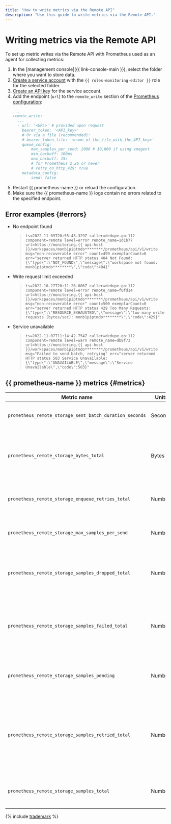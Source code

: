 ```yaml
---
title: "How to write metrics via the Remote API"
description: "Use this guide to write metrics via the Remote API."
---
```


# Writing metrics via the Remote API

To set up metric writes via the Remote API with Prometheus used as an agent for collecting metrics:

1. In the [management console]({{ link-console-main }}), select the folder where you want to store data.
1. [Create a service account](../../../../iam/operations/sa/create.md) with the `{{ roles-monitoring-editor }}` role for the selected folder.
1. [Create an API key](../../../../iam/operations/api-key/create.md) for the service account.
1. Add the endpoint (`url`) to the `remote_write` section of the [Prometheus configuration](https://prometheus.io/docs/prometheus/latest/configuration/configuration/#remote_write):
   ```yaml
   ...
   remote_write:
     ...
     - url: '<URL>' # provided upon request
       bearer_token: '<API_key>'
       # Or via a file (recommended):
       # bearer_token_file: '<name_of_the_file_with_the_API_key>'
       queue_config:
           max_samples_per_send: 2000 # 10,000 if using vmagent
           min_backoff: 100ms
           max_backoff: 15s
           # for Prometheus 2.26 or newer
           # retry_on_http_429: true
       metadata_config:
           send: false
   ```
1. Restart {{ prometheus-name }} or reload the configuration.
1. Make sure the {{ prometheus-name }} logs contain no errors related to the specified endpoint.

## Error examples {#errors}

* No endpoint found
   > ```ts=2022-11-09T20:55:43.329Z caller=dedupe.go:112 component=remote level=error remote_name=1d1b77 url=https://monitoring.{{ api-host }}/workspaces/monb1piptmdo********/prometheus/api/v1/write msg="non-recoverable error" count=499 exemplarCount=0 err="server returned HTTP status 404 Not Found: {\"type\":\"NOT_FOUND\",\"message\":\"workspace not found: monb1piptmdo********\",\"code\":404}"```
* Write request limit exceeded
   > ```ts=2022-10-27T20:11:26.806Z caller=dedupe.go:112 component=remote level=error remote_name=f0fd14 url=https://monitoring.{{ api-host }}/workspaces/monb1piptmdo********/prometheus/api/v1/write msg="non-recoverable error" count=500 exemplarCount=0 err="server returned HTTP status 429 Too Many Requests: {\"type\":\"RESOURCE_EXHAUSTED\",\"message\":\"too many write requests (bytes/sec): monb1piptmdo********\",\"code\":429}"```
* Service unavailable
   > ```ts=2022-11-07T11:14:42.754Z caller=dedupe.go:112 component=remote level=warn remote_name=db8f73 url=https://monitoring.{{ api-host }}/workspaces/monb1piptmdo********/prometheus/api/v1/write msg="Failed to send batch, retrying" err="server returned HTTP status 503 Service Unavailable: {\"type\":\"UNAVAILABLE\",\"message\":\"Service Unavailable\",\"code\":503}"```

## {{ prometheus-name }} metrics {#metrics}

| Metric name | Units | Explanations |
|----|----|----|
| `prometheus_remote_storage_sent_batch_duration_seconds` | Seconds | Write request execution time histogram. |
| `prometheus_remote_storage_bytes_total` | Bytes | Total number of bytes of data (not metadata) sent to remote storage after compression. |
| `prometheus_remote_storage_enqueue_retries_total` | Number | Total number of failed sample enqueue retries. |
| `prometheus_remote_storage_max_samples_per_send` | Number | Maximum number of samples sent per write request. |
| `prometheus_remote_storage_samples_dropped_total` | Number | Total number of samples read from the WAL but not sent to remote storage. |
| `prometheus_remote_storage_samples_failed_total` | Number | Total number of samples that failed to be sent to remote storage due to non-recoverable errors. |
| `prometheus_remote_storage_samples_pending` | Number | Number of pending samples to be sent to remote storage. |
| `prometheus_remote_storage_samples_retried_total` | Number | Total number of samples that failed to be sent to remote storage with their sending retried afterwards as the error was recoverable. |
| `prometheus_remote_storage_samples_total` | Number | Total number of samples sent to remote storage. |

{% include [trademark](../../../../_includes/monitoring/trademark.md) %}

